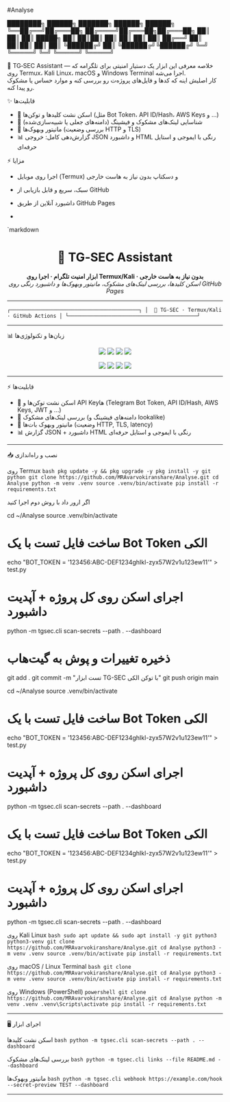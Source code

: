 #Analyse


████████╗ ██████╗      ███████╗ ██████╗  ██████╗ 
╚══██╔══╝██╔═══██╗     ██╔════╝██╔═══██╗██╔═══██╗
   ██║   ██║   ██║     █████╗  ██║   ██║██║   ██║
   ██║   ██║   ██║     ██╔══╝  ██║   ██║██║   ██║
   ██║   ╚██████╔╝     ██║     ╚██████╔╝╚██████╔╝
   ╚═╝    ╚═════╝      ╚═╝      ╚═════╝  ╚═════╝





🧭 TG‑SEC Assistant — خلاصه معرفی
این ابزار یک دستیار امنیتی برای تلگرامه که روی Termux، Kali Linux، macOS و Windows Terminal اجرا می‌شه.  
کار اصلیش اینه که کدها و فایل‌های پروژه‌ت رو بررسی کنه و موارد حساس یا مشکوک رو پیدا کنه.  

✨ قابلیت‌ها
- 🔑 اسکن نشت کلیدها و توکن‌ها (مثل Bot Token، API ID/Hash، AWS Keys و …)  
- 🔗 شناسایی لینک‌های مشکوک و فیشینگ (دامنه‌های جعلی یا شبیه‌سازی‌شده)  
- 📡 مانیتور وبهوک‌ها (بررسی وضعیت HTTP و TLS)  
- 📊 گزارش‌دهی کامل: خروجی JSON و داشبورد HTML رنگی با ایموجی و استایل حرفه‌ای  

⚡ مزایا
- اجرا روی موبایل (Termux) و دسکتاپ بدون نیاز به هاست خارجی  
- سبک، سریع و قابل بازیابی از GitHub  
- داشبورد آنلاین از طریق GitHub Pages  

-

`markdown
<h1 align="center">🧭 TG‑SEC Assistant</h1>
<p align="center">
  <b>ابزار امنیت تلگرام · اجرا روی Termux/Kali · بدون نیاز به هاست خارجی</b><br>
  <i>اسکن کلیدها، بررسی لینک‌های مشکوک، مانیتور وبهوک‌ها و داشبورد رنگی روی GitHub Pages</i>
</p>

---


`
┌──────────────────────────────────────────┐
│  🧭 TG‑SEC · Termux/Kali · GitHub Actions │
└──────────────────────────────────────────┘
`

---

📊 زبان‌ها و تکنولوژی‌ها

<p align="center">
  <!-- زبان‌ها -->
  <img src="https://img.shields.io/badge/Python-90%25-blue?logo=python&logoColor=white" />
  <img src="https://img.shields.io/badge/HTML-5%25-orange?logo=html5&logoColor=white" />
  <img src="https://img.shields.io/badge/CSS-3%25-blueviolet?logo=css3&logoColor=white" />
  <img src="https://img.shields.io/badge/JavaScript-2%25-yellow?logo=javascript&logoColor=black" />
</p>

<p align="center">
  <!-- تکنولوژی‌ها -->
  <img src="https://img.shields.io/badge/Termux-black?logo=linux&logoColor=white" />
  <img src="https://img.shields.io/badge/Kali%20Linux-blue?logo=kalilinux&logoColor=white" />
  <img src="https://img.shields.io/badge/GitHub%20Actions-gray?logo=githubactions&logoColor=white" />
  <img src="https://img.shields.io/badge/GitHub%20Pages-181717?logo=github&logoColor=white" />
</p>

---

⚡ قابلیت‌ها
- 🔑 اسکن نشت توکن‌ها و API Keyها (Telegram Bot Token, API ID/Hash, AWS Keys, JWT و …)  
- 🔗 بررسی لینک‌های مشکوک (دامنه‌های فیشینگ و lookalike)  
- 📡 مانیتور وبهوک بات‌ها (وضعیت HTTP, TLS, latency)  
- 📊 گزارش JSON + داشبورد HTML رنگی با ایموجی و استایل حرفه‌ای  

---

📥 نصب و راه‌اندازی

روی Termux
`bash
pkg update -y && pkg upgrade -y
pkg install -y git python
git clone https://github.com/MRAvarvokiranshare/Analyse.git
cd Analyse
python -m venv .venv
source .venv/bin/activate
pip install -r requirements.txt
`



اگر ارور داد با روش دوم اجرا کنید 


cd ~/Analyse
source .venv/bin/activate

# ساخت فایل تست با یک Bot Token الکی
echo "BOT_TOKEN = '123456:ABC-DEF1234ghIkl-zyx57W2v1u123ew11'" > test.py

# اجرای اسکن روی کل پروژه + آپدیت داشبورد
python -m tgsec.cli scan-secrets --path . --dashboard

# ذخیره تغییرات و پوش به گیت‌هاب
git add .
git commit -m "تست ابزار TG-SEC با توکن الکی"
git push origin main

cd ~/Analyse
source .venv/bin/activate

# ساخت فایل تست با یک Bot Token الکی
echo "BOT_TOKEN = '123456:ABC-DEF1234ghIkl-zyx57W2v1u123ew11'" > test.py

# اجرای اسکن روی کل پروژه + آپدیت داشبورد
python -m tgsec.cli scan-secrets --path . --dashboard






# ساخت فایل تست با یک Bot Token الکی
echo "BOT_TOKEN = '123456:ABC-DEF1234ghIkl-zyx57W2v1u123ew11'" > test.py

# اجرای اسکن روی کل پروژه + آپدیت داشبورد
python -m tgsec.cli scan-secrets --path . --dashboard



روی Kali Linux
`bash
sudo apt update && sudo apt install -y git python3 python3-venv
git clone https://github.com/MRAvarvokiranshare/Analyse.git
cd Analyse
python3 -m venv .venv
source .venv/bin/activate
pip install -r requirements.txt
`

روی macOS / Linux Terminal
`bash
git clone https://github.com/MRAvarvokiranshare/Analyse.git
cd Analyse
python3 -m venv .venv
source .venv/bin/activate
pip install -r requirements.txt
`

روی Windows (PowerShell)
`powershell
git clone https://github.com/MRAvarvokiranshare/Analyse.git
cd Analyse
python -m venv .venv
.venv\Scripts\activate
pip install -r requirements.txt
`

---

🖥️ اجرای ابزار

اسکن نشت کلیدها
`bash
python -m tgsec.cli scan-secrets --path . --dashboard
`

بررسی لینک‌های مشکوک
`bash
python -m tgsec.cli links --file README.md --dashboard
`

مانیتور وبهوک‌ها
`bash
python -m tgsec.cli webhook https://example.com/hook --secret-preview TEST --dashboard
`

---

